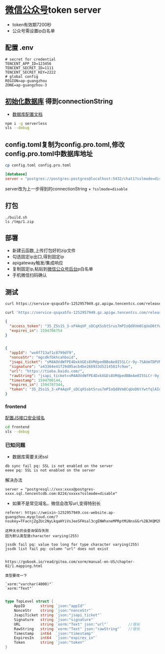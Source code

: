 # [微信公众号](https://developers.weixin.qq.com/doc/offiaccount/Basic_Information/Get_access_token.html)token server

+ token有效期7200秒
+ 公众号需设置ip白名单


## 配置 .env

```
# secret for credential
TENCENT_APP_ID=123456
TENCENT_SECRET_ID=1111
TENCENT_SECRET_KEY=2222
# global config
REGION=ap-guangzhou
ZONE=ap-guangzhou-3
```

## [初始化数据库](https://cloud.tencent.com/document/product/583/45363) 得到connectionString


+ [数据库配置文档](https://github.com/serverless-components/tencent-postgresql/blob/master/docs/configure.md)

```bash
npm i -g serverless
sls --debug
```

## config.toml复制为config.pro.toml,修改config.pro.toml中数据库地址
```bash 
cp config.toml config.pro.toml

```

```toml
[database]
server = "postgres://postgres:postgres@localhost:5432/chat1?sslmode=disable"
```
server改为上一步得到的connectionString + `?sslmode=disable`

## 打包

```
./build.sh
ls /tmp/1.zip

```

## 部署

+ 新建云函数,上传打包好的zip文件
+ 勾选固定ip出口,得到固定ip
+ apigateway触发/集成响应
+ 复制固定ip,粘贴到[微信公众号后台](https://mp.weixin.qq.com/advanced/advanced?action=dev&t=advanced/dev)p白名单
+ 手机微信扫码确认


## 测试

```bash
curl https://service-qsqxa5fo-1252957949.gz.apigw.tencentcs.com/release/weixin-token/

curl 'https://service-qsqxa5fo-1252957949.gz.apigw.tencentcs.com/release/weixin-token/jssdk' -H 'referer: https://tieba.baidu.com/index.html' -H 'Origin: https://tieba.baidu.com/' 

```

```json
{
  "access_token": "35_ZSs1S_3-xP4AqVF_sDCqXSsbtSrus7mPIoQd8Vm8CqUoD6tYwtfqlAIocS67KhgB0F8D_icwEj1VfYxjj9OkYtYqFZI9-6MfaZyYGWdQzo1eoBoLclC98d4tXoRhm7KLGUrRb96vSUqJq8qdOOGiAFAFFX",
  "expires_in": 1594706754
}
```

```json

{
  "appId": "wx0f713af1c8799df9",
  "nonceStr": "mgcdkfbkhcahboid",
  "jsapi_ticket": "sM4AOVdWfPE4DxkXGEs8VMdpedBBeAe0I5SLCr-9y-7SAUmTDPVMYOjPqns8dRZsAGT-KAEc-ecVmiNEWCIeqA",
  "signature": "a43364e41f29d05acb4be266933d5214581fc9ae",
  "url": "https://tieba.baidu.com/",
  "rawString": "jsapi_ticket=sM4AOVdWfPE4DxkXGEs8VMdpedBBeAe0I5SLCr-9y-7SAUmTDPVMYOjPqns8dRZsAGT-KAEc-ecVmiNEWCIeqA&noncestr=mgcdkfbkhcahboid&timestamp=1594700144&url=https://tieba.baidu.com/",
  "timestamp": 1594700144,
  "expires_in": 1594707344,
  "token": "35_ZSs1S_3-xP4AqVF_sDCqXSsbtSrus7mPIoQd8Vm8CqUoD6tYwtfqlAIocS67KhgB0F8D_icwEj1VfYxjj9OkYtYqFZI9-6MfaZyYGWdQzo1eoBoLclC98d4tXoRhm7KLGUrRb96vSUqJq8qdOOGiAFAFFX"
}

```


### frontend


[配置JS接口安全域名](https://mp.weixin.qq.com/cgi-bin/settingpage?t=setting/function&action=function&lang=zh_CN)


```bash
cd frontend
sls --debug

```










### 已知问题


+ 数据库需要关闭ssl

```
db sync fail pq: SSL is not enabled on the server
eeee pq: SSL is not enabled on the server

```
解决办法
```
server = "postgresql://xxx:xxxx@postgres-xxxx.sql.tencentcdb.com:8224/xxxxx?sslmode=disable"
```


+  如果不是常见域名，微信会改写url,变得特别长

```
referer: https://weixin-1252957949.cos-website.ap-guangzhou.myqcloud.com/?nsukey=TFacnjZgZUc2NyLkqaHYiVsJeeSFHsal3cgENWhxneMPRptMiNnsGGr%2BJKQM2hLiAQJQfTkIufWIlW2auWQfF5YJGAS4w8V%2FVDV8fV1AP59qkpjybInsLGvjS0fUkFr9LKCr92Om1gTSd4blRbVraVuPx9hPMtZGpwadPDZMzyGku4VPDEVPB5jZTV7cWajETMKG1ENJ5J3vMZ%2FJYL1%2F5w%3D%3D

这种太长的会查询保存失败
因为默认类型是character varying(255)

jssdk fail pq: value too long for type character varying(255)
jssdk list fail pq: column "url" does not exist


https://gobook.io/read/gitea.com/xorm/manual-en-US/chapter-02/1.mapping.html

类型要改一下

`xorm:"varchar(4000)"`
`xorm:"Text"`

```

```go

type TopLevel struct {
	AppID       string `json:"appId"`       
	NonceStr    string `json:"nonceStr"`    
	JsapiTicket string `json:"jsapi_ticket"`
	Signature   string `json:"signature"`   
	URL         string `xorm:"Text" json:"url"`         //很长
	RawString   string `xorm:"Text" json:"rawString"`   //很长
	Timestamp   int64  `json:"timestamp"`   
	ExpiresIn   int64  `json:"expires_in"`  
	Token       string `json:"token"`       
}

```

